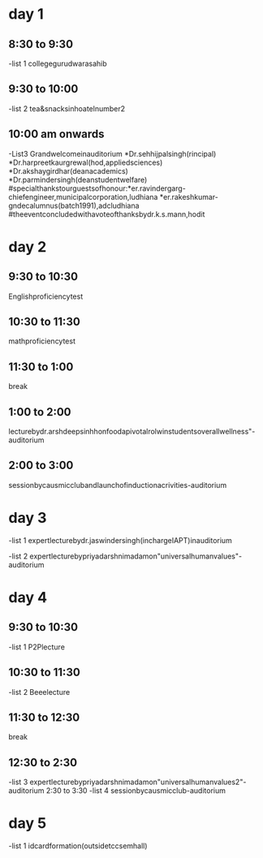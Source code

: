 # day 1 
## 8:30 to 9:30
-list 1 
collegegurudwarasahib
## 9:30 to 10:00 
-list 2
tea&snacksinhoatelnumber2
## 10:00 am onwards 
-List3
Grandwelcomeinauditorium
*Dr.sehhijpalsingh(rincipal)
*Dr.harpreetkaurgrewal(hod,appliedsciences)
*Dr.akshaygirdhar(deanacademics)
*Dr.parmindersingh(deanstudentwelfare)
#specialthankstourguestsofhonour:*er.ravindergarg-chiefengineer,municipalcorporation,ludhiana
*er.rakeshkumar-gndecalumnus(batch1991),adcludhiana
#theeventconcludedwithavoteofthanksbydr.k.s.mann,hodit
# day 2
## 9:30 to 10:30 
Englishproficiencytest 
## 10:30 to 11:30 
mathproficiencytest 
## 11:30 to 1:00 
break 
## 1:00 to 2:00 
lecturebydr.arshdeepsinhhonfoodapivotalrolwinstudentsoverallwellness"-auditorium
## 2:00 to 3:00 
sessionbycausmicclubandlaunchofinductionacrivities-auditorium
# day 3 
-list 1 
expertlecturebydr.jaswindersingh(inchargeIAPT)inauditorium

-list 2
expertlecturebypriyadarshnimadamon"universalhumanvalues"-auditorium
# day 4 
## 9:30 to 10:30 
-list 1
P2Plecture
## 10:30 to 11:30 
-list 2 
Beeelecture
## 11:30 to 12:30 
break 
## 12:30 to 2:30 
-list 3 
expertlecturebypriyadarshnimadamon"universalhumanvalues2"-auditorium
2:30 to 3:30 
-list 4 
sessionbycausmicclub-auditorium
# day 5 
-list 1 
idcardformation(outsidetccsemhall)



